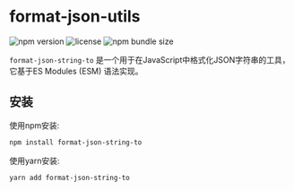 # format-json-utils

![npm version](https://img.shields.io/npm/v/format-json-string-to)
![license](https://img.shields.io/npm/l/format-json-string-to)
![npm bundle size](https://img.shields.io/bundlephobia/min/format-json-string-to)

`format-json-string-to` 是一个用于在JavaScript中格式化JSON字符串的工具，它基于ES Modules (ESM) 语法实现。

## 安装

使用npm安装:

```bash
npm install format-json-string-to
```
使用yarn安装:

```bash
yarn add format-json-string-to
```